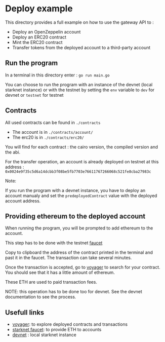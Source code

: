 # Deploy example

This directory provides a full example on how to use the gateway API to :
- Deploy an OpenZeppelin account
- Deploy an ERC20 contract
- Mint the ERC20 contract
- Transfer tokens from the deployed account to a third-party account

## Run the program
In a terminal in this directory enter : `go run main.go`

You can choose to run the program with an instance of the devnet (local starknet instance) or with the testnet by setting the `env` variable to `dev` for devnet or `testnet` for testnet

## Contracts

All used contracts can be found in `./contracts`

- The account is in `./contracts/account/`
- The erc20 is in `./contracts/erc20/`

You will find for each contract :  the cairo version, the compiled version and the abi.

For the transfer operation, an account is already deployed on testnet at this address : `0x0024e9f35c5d6a14dcbb3f08be5fb7703e76611767266068c521fe8cba27983c`

Note:  

If you run the program with a devnet instance, you have to deploy an account manualy and set the `predeployedContract` value with the deployed account address.

## Providing ethereum to the deployed account

When running the program, you will be prompted to add ethereum to the account.

This step has to be done with the testnet [faucet](https://faucet.goerli.starknet.io/)

Copy to clipboard the address of the contract printed in the terminal and past it in the faucet. The transaction can take several minutes.

Once the transaction is accepted, go to [voyager](https://goerli.voyager.online/) to search for your contract. You should see that it has a little amount of ethereum.

These ETH are used to paid transaction fees.

NOTE: this operation has to be done too for devnet. See the devnet documentation to see the process.

## Usefull links
- [voyager](https://goerli.voyager.online/): to explore deployed contracts and transactions
- [starknet faucet](https://faucet.goerli.starknet.io/): to provide ETH to accounts
- [devnet](https://github.com/Shard-Labs/starknet-devnet) : local starknet instance
